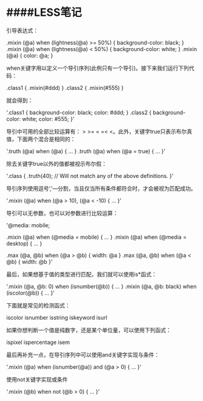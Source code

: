 ####LESS笔记
===
引导表达式：

  .mixin (@a) when (lightness(@a) >= 50%) {
    background-color: black;
  }
  .mixin (@a) when (lightness(@a) < 50%) {
    background-color: white;
  }
  .mixin (@a) {
    color: @a;
  }

when关键字用以定义一个导引序列(此例只有一个导引)。接下来我们运行下列代码：

  .class1 { .mixin(#ddd) }
  .class2 { .mixin(#555) }

就会得到：

'.class1 {
  background-color: black;
  color: #ddd;
 }
 .class2 {
  background-color: white;
  color: #555;
 }'

导引中可用的全部比较运算有： > >= = =< <。此外，关键字true只表示布尔真值，下面两个混合是相同的：

'.truth (@a) when (@a) { ... }
.truth (@a) when (@a = true) { ... }'

除去关键字true以外的值都被视示布尔假：

'.class {
  .truth(40); // Will not match any of the above definitions.
}'

导引序列使用逗号‘,’—分割，当且仅当所有条件都符合时，才会被视为匹配成功。

'.mixin (@a) when (@a > 10), (@a < -10) { ... }'

导引可以无参数，也可以对参数进行比较运算：

'@media: mobile;

.mixin (@a) when (@media = mobile) { ... }
.mixin (@a) when (@media = desktop) { ... }

.max (@a, @b) when (@a > @b) { width: @a }
.max (@a, @b) when (@a < @b) { width: @b }'

最后，如果想基于值的类型进行匹配，我们就可以使用is*函式：

'.mixin (@a, @b: 0) when (isnumber(@b)) { ... }
.mixin (@a, @b: black) when (iscolor(@b)) { ... }'

下面就是常见的检测函式：

iscolor
isnumber
isstring
iskeyword
isurl

如果你想判断一个值是纯数字，还是某个单位量，可以使用下列函式：

ispixel
ispercentage
isem

最后再补充一点，在导引序列中可以使用and关键字实现与条件：

'.mixin (@a) when (isnumber(@a)) and (@a > 0) { ... }'

使用not关键字实现或条件

'.mixin (@b) when not (@b > 0) { ... }'
